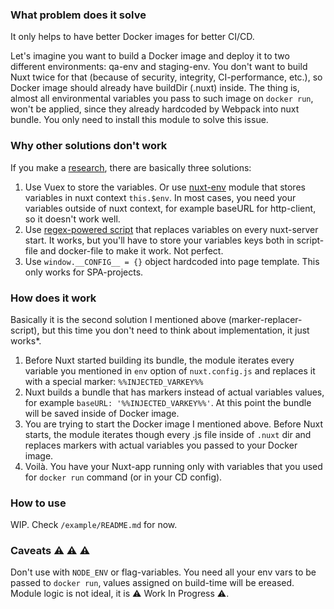 ### What problem does it solve
It only helps to have better Docker images for better CI/CD. 

Let's imagine you want to build a Docker image and deploy it to two different environments: qa-env and staging-env.
You don't want to build Nuxt twice for that (because of security, integrity, CI-performance, etc.), so Docker image should already have buildDir (.nuxt) inside. 
The thing is, almost all environmental variables you pass to such image on `docker run`, won't be applied, since they already hardcoded by Webpack into nuxt bundle.
You only need to install this module to solve this issue.

### Why other solutions don't work
If you make a [research](https://github.com/nuxt/nuxt.js/issues/5100), there are basically three solutions:
1. Use Vuex to store the variables. Or use [nuxt-env](https://github.com/samtgarson/nuxt-env) module that stores variables in nuxt context `this.$env`. In most cases, you need your variables outside of nuxt context, for example baseURL for http-client, so it doesn't work well.
2. Use [regex-powered script](https://github.com/nuxt/nuxt.js/issues/5100#issuecomment-476032241) that replaces variables on every nuxt-server start. It works, but you'll have to store your variables keys both in script-file and docker-file to make it work. Not perfect.
3. Use `window.__CONFIG__ = {}` object hardcoded into page template. This only works for SPA-projects.

### How does it work
Basically it is the second solution I mentioned above (marker-replacer-script), but this time you don't need to think about implementation, it just works*.
1. Before Nuxt started building its bundle, the module iterates every variable you mentioned in `env` option of `nuxt.config.js` and replaces it with a special marker: `%%INJECTED_VARKEY%%`
2. Nuxt builds a bundle that has markers instead of actual variables values, for example `baseURL: '%%INJECTED_VARKEY%%'`. At this point the bundle will be saved inside of Docker image.
3. You are trying to start the Docker image I mentioned above. Before Nuxt starts, the module iterates though every .js file inside of `.nuxt` dir and replaces markers with actual variables you passed to your Docker image.
4. Voilà. You have your Nuxt-app running only with variables that you used for `docker run` command (or in your CD config).

### How to use
WIP. Check `/example/README.md` for now.

### Caveats ⚠️ ⚠️ ⚠️ 
Don't use with `NODE_ENV` or flag-variables. You need all your env vars to be passed to `docker run`, values assigned on build-time will be ereased. Module logic is not ideal, it is ⚠️ Work In Progress ⚠️.
